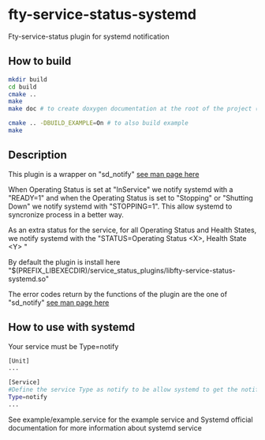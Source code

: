 # fty-service-status-systemd
Fty-service-status plugin for systemd notification

## How to build
```bash
mkdir build
cd build
cmake ..
make
make doc # to create doxygen documentation at the root of the project (at least doxygen is needed)

cmake .. -DBUILD_EXAMPLE=On # to also build example
make
```

## Description

This plugin is a wrapper on "sd_notify" [see man page here](https://www.freedesktop.org/software/systemd/man/sd_notify.html)

When Operating Status is set at "InService" we notify systemd with a "READY=1" and when the Operating Status is set to "Stopping" or "Shutting Down" we notify systemd with "STOPPING=1". This allow systemd to syncronize process in a better way.

As an extra status for the service, for all Operating Status and Health States, we notify systemd with the "STATUS=Operating Status \<X\>, Health State \<Y\> "

By default the plugin is install here "$(PREFIX_LIBEXECDIR)/service_status_plugins/libfty-service-status-systemd.so"

The error codes return by the functions of the plugin are the one of "sd_notify" [see man page here](https://www.freedesktop.org/software/systemd/man/sd_notify.html)

## How to use with systemd
Your service must be Type=notify

```bash
[Unit]
...

[Service]
#Define the service Type as notify to be allow systemd to get the notification
Type=notify
...
```

See example/example.service for the example service and Systemd official documentation for more information about systemd service
